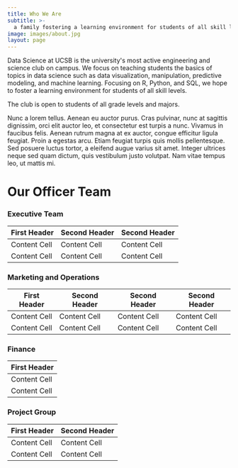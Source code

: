 ```yaml
---
title: Who We Are
subtitle: >-
  a family fostering a learning environment for students of all skill levels
image: images/about.jpg
layout: page
---
```





Data Science at UCSB is the university's most active engineering and science club on campus. We focus on teaching students the basics of topics in data science such as data visualization, manipulation, predictive modeling, and machine learning. Focusing on R, Python, and SQL, we hope to foster a learning environment for students of all skill levels.

The club is open to students of all grade levels and majors.

Nunc a lorem tellus. Aenean eu auctor purus. Cras pulvinar, nunc at sagittis dignissim, orci elit auctor leo, et consectetur est turpis a nunc. Vivamus in faucibus felis. Aenean rutrum magna at ex auctor, congue efficitur ligula feugiat. Proin a egestas arcu. Etiam feugiat turpis quis mollis pellentesque. Sed posuere luctus tortor, a eleifend augue varius sit amet. Integer ultrices neque sed quam dictum, quis vestibulum justo volutpat. Nam vitae tempus leo, ut mattis mi.

# Our Officer Team

### Executive Team

First Header | Second Header  | Second Header  
------------- | -------------  | -------------  
Content Cell  | Content Cell   | Content Cell  
Content Cell  | Content Cell   | Content Cell   

### Marketing and Operations

First Header  | Second Header  | Second Header  | Second Header  
------------- | -------------  | -------------  | -------------  
Content Cell  | Content Cell   | Content Cell   | Content Cell   
Content Cell  | Content Cell   | Content Cell   | Content Cell   

### Finance

First Header |
------------- |
Content Cell  |
Content Cell  | 

### Project Group

First Header  | Second Header  |
------------- | -------------  |
Content Cell  | Content Cell   |
Content Cell  | Content Cell   |
